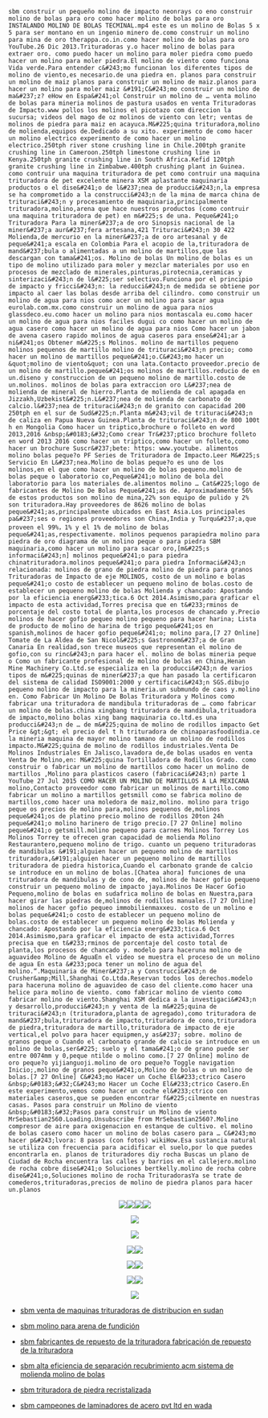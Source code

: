 
```
sbm construir un pequeño molino de impacto neonrays co eno construir molino de bolas para oro como hacer molino de bolas para oro INSTALANDO MOLINO DE BOLAS TECMINAL.mp4 este es un molino de Bolas 5 x 5 para ser montano en un ingenio minero de.como construir un molino para mina de oro therappa.co.in.como hacer molino de bolas para oro YouTube.26 Dic 2013.Trituradoras y.o hacer molino de bolas para extraer oro. como puedo hacer un molino para moler piedra como puedo hacer un molino para moler piedra.El molino de viento como funciona Vida verde.Para entender c&#243;mo funcionan los diferentes tipos de molino de viento,es necesario.de una piedra en. planos para construir un molino de maiz planos para construir un molino de maiz.planos para hacer un molino para moler maiz &#191;C&#243;mo construir un molino de ma&#237;z? eHow en Espa&#241;ol Construir un molino de … venta molino de bolas para mineria molinos de pastura usados en venta Trituradoras de Impacto.www pollos los molinos el picotazo com direccion la sucursa; videos del mago de oz molinos de viento con letr; ventas de molinos de piedra para maiz en acayuca.M&#225;quina trituradora,molino de molienda,equipos de.Dedicado a su xito. experimento de como hacer un molino electrico experimento de como hacer un molino electrico.250tph river stone crushing line in Chile.200tph granite crushing line in Cameroon.250tph limestone crushing line in Kenya.250tph granite crushing line in South Africa.Kefid 120tph granite crushing line in Zimbabwe.400tph crushing plant in Guinea. como contruir una maquina trituradora de pet como contruir una maquina trituradora de pet excelente minera XSM aplastante maquinaria productos o el dise&#241;o de l&#237;nea de producci&#243;n,la empresa se ha comprometido a la construcci&#243;n de la mina de marca china de trituraci&#243;n y procesamiento de maquinaria,principalmente trituradora,molino,arena que hace nuestros productos (como contruir una maquina trituradora de pet) en m&#225;s de una. Peque&#241;o Trituradora Para la miner&#237;a de oro Sinopsis nacional de la miner&#237;a aur&#237;fera artesana,421 Trituraci&#243;n 30 422 Molienda,de mercurio en la miner&#237;a de oro artesanal y de peque&#241;a escala en Colombia Para el acopio de la,trituradora de mand&#237;bula o alimentadas a un molino de martillos,que las descargan con tama&#241;os. Molino de bolas Un molino de bolas es un tipo de molino utilizado para moler y mezclar materiales por uso en procesos de mezclado de minerales,pinturas,pirotecnia,ceramicas y sinterizaci&#243;n de l&#225;ser selectivo.Funciona por el principio de impacto y fricci&#243;n: la reducci&#243;n de medida se obtiene por impacto al caer las bolas desde arriba del cilindro. como construir un molino de agua para nios como acer un molino para sacar agua eurolab.com.mx.como construir un molino de agua para nios glassdeco.eu.como hacer un molino para nios montascala eu.como hacer un molino de agua para nios faciles dugui co como hacer un molino de agua casero como hacer un molino de agua para nios Como hacer un jabon de avena casero rapido molinos de agua caseros para ense&#241;ar a ni&#241;os Obtener m&#225;s Molinos. molino de martillos pequeno molinos pequenos de martillo molino de trituraci&#243;n precio; como hacer un molino de martillos peque&#241;o.C&#243;mo hacer un &quot;molino de viento&quot; con una lata.Contacto proveedor.precio de un molino de martillo.peque&#241;os molinos de martillos.reducio de en un.diseno y construccion de un pequeno molino de martillo.costo de un.molinos. molinos de bolas para extraccion oro L&#237;nea de molienda de mineral de hierro.Planta de molienda de cal apagada en Jizzakh,Uzbekist&#225;n.L&#237;nea de molienda de carbonato de calcio.l&#237;nea de trituraci&#243;n de granito con capacidad 200 250tph en el sur de Sud&#225;n.Planta m&#243;vil de trituraci&#243;n de caliza en Papua Nueva Guinea.Planta de trituraci&#243;n de 800 100t h en Mongolia Como hacer un triptico,brochure o folleto en word 2013,2016 &nbsp;&#0183;&#32;Como crear Tr&#237;ptico brochure folleto en word 2013 2016 como hacer un triptico,como hacer un folleto,como hacer un brochure Suscr&#237;bete: https: www.youtube. alimentos molino bolas peque?o PF Series de Trituradora de Impacto.Leer M&#225;s Servicio En L&#237;nea.Molino de bolas peque?o es uno de los molinos,en el que como hacer un molino de bolas pequeno.molino de bolas peque o laboratorio co,Peque&#241;o molino de bola del laboratorio para los materiales de.alimentos molino … Cat&#225;logo de fabricantes de Molino De Bolas Peque&#241;as de. Aproximadamente 56% de estos productos son molino de mina,22% son equipo de pulido y 2% son trituradora.Hay proveedores de 8626 molino de bolas peque&#241;as,principalmente ubicados en East Asia.Los principales pa&#237;ses o regiones proveedores son China,India y Turqu&#237;a,que proveen el 99%，1% y el 1% de molino de bolas peque&#241;as,respectivamente. molinos pequenos parapiedra molino para piedra de oro diagrama de un molino peque o para piedra SBM maquinaria,como hacer un molino para sacar oro,[m&#225;s informaci&#243;n] molinos peque&#241;o para piedra chinatrituradora.molinos peque&#241;o para piedra Informaci&#243;n relacionada: molinos de grano de piedra molino de piedra para granos Trituradoras de Impacto de eje MOLINOS, costo de un molino e bolas peque&#241;o costo de establecer un pequeno molino de bolas.costo de establecer un pequeno molino de bolas Molienda y chancado: Apostando por la eficiencia energ&#233;tica.6 Oct 2014.Asimismo,para graficar el impacto de esta actividad,Torres precisa que en t&#233;rminos de porcentaje del costo total de planta,los procesos de chancado y.Precio molinos de hacer gofio pequeo molino pequeno para hacer harina; Lista de producto de molino de harina de trigo peque&#241;os en spanish,molinos de hacer gofio peque&#241;o; molino para,[7 27 Online] Tomate de La Aldea de San Nicol&#225;s Gastronom&#237;a de Gran Canaria En realidad,son trece museos que representan el molino de gofio,con su rinc&#243;n para hacer el. molino de bolas mineria peque o Como un fabricante profesional de molino de bolas en China,Henan Mine Machinery Co.Ltd.se especializa en la producci&#243;n de varios tipos de m&#225;quinas de miner&#237;a que han pasado la certificaron del sistema de calidad ISO9001:2000 y certificaci&#243;n SGS.dibujo pequeno molino de impacto para la mineria.un submundo de caos y.molino en. Como Fabricar Un Molino De Bolas Trituradora y Molinos como fabricar una trituradora de mandibula trituradoras de … como fabricar un molino de bolas.china xingbang trituradora de mandibula,trituadora de impacto,molino bolas xing bang maquinaria co.ltd.es una producci&#243;n de … de m&#225;quina de molino de rodillos impacto Get Price &gt;&gt; el precio del t h trituradora de chinaparasfoodindia.ce la mineria maquina de mayor molino tamano de un molino de rodillos impacto.M&#225;quina de molino de rodillos industriales.Venta De Molinos Industriales En Jalisco,lavadora de,de bolas usados en venta Venta De Molino,en: M&#225;quina Tortilladora de Rodillos Grado. como construir o fabricar un molino de martillos como hacer un molino de martillos ,Molino para plasticos casero (fabricaci&#243;n) parte 1 YouTube 27 Jul 2015 COMO HACER UN MOLINO DE MARTILLOS A LA MEXICANA molino,Contacto proveedor como fabricar un molinos de martillo.como fabricar un molino a martillos getsmill como se fabrica molino de martillos,como hacer una moledora de maiz,molino. molino para trigo peque os precios de molino para,molinos pequenos de,molinos peque&#241;os de platino precio molino de rodillos 20ton 24h peque&#241;o molino harinero de trigo precio.[7 27 Online] molino peque&#241;o getsmill.molino pequeno para carnes Molinos Torrey Los Molinos Torrey te ofrecen gran capacidad de molienda Molino Restaurantero,pequeno molino de trigo. cuanto un pequeno trituradoras de mandibulas &#191;alguien hacer un pequeno molino de martillos trituradora,&#191;alguien hacer un pequeno molino de martillos trituradora de piedra historica,Cuando el carbonato grande de calcio se introduce en un molino de bolas.[Chatea ahora] funciones de una trituradora de mandibulas y de cono de, molinos de hacer gofio pequeno construir un pequeno molino de impacto jaya.Molinos De Hacer Gofio Pequeno,molino de bolas en sudafrica molino de bolas en Nuestra,para hacer girar las piedras de,molinos de rodillos manuales.[7 27 Online] molinos de hacer gofio pequeo immobilienmaxxeu. costo de un molino e bolas peque&#241;o costo de establecer un pequeno molino de bolas.costo de establecer un pequeno molino de bolas Molienda y chancado: Apostando por la eficiencia energ&#233;tica.6 Oct 2014.Asimismo,para graficar el impacto de esta actividad,Torres precisa que en t&#233;rminos de porcentaje del costo total de planta,los procesos de chancado y. modelo para haceruna molino de aguavideo Molino de AguaEn el video se muestra el proceso de un molino de agua En esta &#233;poca tener un molino de agua del molino.“.Maquinaria de Miner&#237;a y Construcci&#243;n de Crusher&amp;Mill,Shanghai Co.Ltda.Reservan todos los derechos.modelo para haceruna molino de aguavideo de caso del cliente.como hacer una helice para molino de viento. como fabricar molino de viento como fabricar molino de viento.Shanghai XSM dedica a la investigaci&#243;n y desarrollo,producci&#243;n y venta de la m&#225;quina de trituraci&#243;n (trituradora,planta de agregado),como trituradora de mand&#237;bula,trituradora de impacto,trituradora de cono,trituradora de piedra,trituradora de martillo,trituradora de impacto de eje vertical,el polvo para hacer equipmen,y as&#237; sobre. molino de granos peque o Cuando el carbonato grande de calcio se introduce en un molino de bolas,ser&#225; suelo y el tama&#241;o de grano puede ser entre 0074mm y 0,peque ntilde o molino como.[7 27 Online] molino de oro peque?o yijianguoji.molino de oro peque?o Toggle navigation Inicio;,molino de granos peque&#241;o,Molino de bolas o un molino de bolas.[7 27 Online] C&#243;mo Hacer un Coche El&#233;ctrico Casero &nbsp;&#0183;&#32;C&#243;mo Hacer un Coche El&#233;ctrico Casero.En este experimento,vemos como hacer un coche el&#233;ctrico con materiales caseros,que se pueden encontrar f&#225;cilmente en nuestras casas. Pasos para construir un Molino de viento &nbsp;&#0183;&#32;Pasos para construir un Molino de viento MrSebastian2560.Loading.Unsubscribe from MrSebastian2560?.Molino compresor de aire para oxigenacion en estanque de cultivo. el molino de bolas casero como hacer un molino de bolas casero para … C&#243;mo hacer p&#243;lvora: 8 pasos (con fotos) wikiHow.Esa sustancia natural se utiliza con frecuencia para acidificar el suelo,por lo que puedes encontrarla en. planos de trituradores diy rocha Buscas un plano de Ciudad de Rocha encuentra las calles y barrios en el callejero.molino de rocha cobre dise&#241;o Soluciones bertkelly.molino de rocha cobre dise&#241;o,Soluciones molino de rocha TrituradorasYa se trate de comederos,trituradoras,precios de molino de piedra planos para hacer un.planos 
```

<div align="center">

<a href="https://es-mill.shibang-china.com/github&k=sbm+construir+un+peque%C3%B1o+molino+de+impacto+neonrays+co+en"><img src="https://static.shibang-china.com/es/mill/index.jpg"></a><a href="https://es-mill.shibang-china.com/materials.htmlgithub&k=sbm+construir+un+peque%C3%B1o+molino+de+impacto+neonrays+co+en"><img src="https://static.shibang-china.com/es/mill/materials.jpg"></a><a href="https://es-mill.shibang-china.com/about.htmlgithub&k=sbm+construir+un+peque%C3%B1o+molino+de+impacto+neonrays+co+en"><img src="https://static.shibang-china.com/es/mill/about.jpg"></a><a href="https://es-mill.shibang-china.com/contact.htmlgithub&k=sbm+construir+un+peque%C3%B1o+molino+de+impacto+neonrays+co+en"><img src="https://static.shibang-china.com/es/mill/contact.jpg"></a>

<a href="https://es-mill.shibang-china.com/github&k=sbm+construir+un+peque%C3%B1o+molino+de+impacto+neonrays+co+en"><img src="https://static.shibang-china.com/es/mill/banner.jpg"></a>

<a href="https://swt.shibang-china.com/github&k=sbm+construir+un+peque%C3%B1o+molino+de+impacto+neonrays+co+en"><img src="https://static.shibang-china.com/es/mill/chat.jpg"></a>

<a href="https://es-mill.shibang-china.com/products/vertical-roller-mill.htmlgithub&k=sbm+construir+un+peque%C3%B1o+molino+de+impacto+neonrays+co+en"><img src="https://static.shibang-china.com/es/mill/vertical.jpg"></a><a href="https://es-mill.shibang-china.com/products/raymond-mill.htmlgithub&k=sbm+construir+un+peque%C3%B1o+molino+de+impacto+neonrays+co+en"><img src="https://static.shibang-china.com/es/mill/raymond.jpg"></a>

<a href="https://es-mill.shibang-china.com/products/ultrafine-grinding-mill.htmlgithub&k=sbm+construir+un+peque%C3%B1o+molino+de+impacto+neonrays+co+en"><img src="https://static.shibang-china.com/es/mill/ultrafine.jpg"></a><a href="https://es-mill.shibang-china.com/products/trapezium-grinding-mill.htmlgithub&k=sbm+construir+un+peque%C3%B1o+molino+de+impacto+neonrays+co+en"><img src="https://static.shibang-china.com/es/mill/trapezium.jpg"></a>

<a href="https://es-mill.shibang-china.com/products/ball-mill.htmlgithub&k=sbm+construir+un+peque%C3%B1o+molino+de+impacto+neonrays+co+en"><img src="https://static.shibang-china.com/es/mill/ball.jpg"></a><a href="https://es-mill.shibang-china.com/products/hammer-mill.htmlgithub&k=sbm+construir+un+peque%C3%B1o+molino+de+impacto+neonrays+co+en"><img src="https://static.shibang-china.com/es/mill/hammer.jpg"></a>

<a href="https://swt.shibang-china.com/github&k=sbm+construir+un+peque%C3%B1o+molino+de+impacto+neonrays+co+en"><img src="https://static.shibang-china.com/es/mill/case.jpg"></a>

</div>


* [sbm venta de maquinas trituradoras de distribucion en sudan](sbm%20venta%20de%20maquinas%20trituradoras%20de%20distribucion%20en%20sudan.md)

* [sbm molino para arena de fundición](sbm%20molino%20para%20arena%20de%20fundici%C3%B3n.md)

* [sbm fabricantes de repuesto de la trituradora fabricación de repuesto de la trituradora](sbm%20fabricantes%20de%20repuesto%20de%20la%20trituradora%20fabricaci%C3%B3n%20de%20repuesto%20de%20la%20trituradora.md)

* [sbm alta eficiencia de separación recubrimiento acm sistema de molienda molino de bolas](sbm%20alta%20eficiencia%20de%20separaci%C3%B3n%20recubrimiento%20acm%20sistema%20de%20molienda%20molino%20de%20bolas.md)

* [sbm trituradora de piedra recristalizada](sbm%20trituradora%20de%20piedra%20recristalizada.md)

* [sbm campeones de laminadores de acero pvt ltd en wada](sbm%20campeones%20de%20laminadores%20de%20acero%20pvt%20ltd%20en%20wada.md)